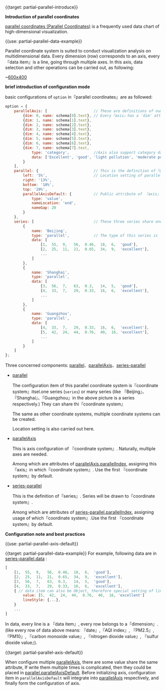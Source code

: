 {{target: partial-parallel-introduce}}

**Introduction of parallel coordinates**

[parallel coordinates (Parallel Coordinates)](https://en.wikipedia.org/wiki/Parallel_coordinates) is a frequently used data chart of  high-dimensional visualization.

{{use: partial-parallel-data-example}}

Parallel coordinate system is suited to conduct visualization analysis on multidimensional data. Every dimension (row) corresponds to an axis, every『data item』is a line, going through multiple axes. In this axis, data selection and other operations can be carried out, as following:

~[600x400](${galleryViewPath}doc-example/parallel-all&edit=1&reset=1)



**brief introduction of configuration mode**

basic configurations of `option` in『parallel coordinates』are as followed: 

```javascript
option = {
    parallelAxis: [                     // These are definitions of numerous 『axis』
        {dim: 0, name: schema[0].text}, // Every『axis』has a 'dim' attribute, representing dimension number of axis.
        {dim: 1, name: schema[1].text},
        {dim: 2, name: schema[2].text},
        {dim: 3, name: schema[3].text},
        {dim: 4, name: schema[4].text},
        {dim: 5, name: schema[5].text},
        {dim: 6, name: schema[6].text},
        {dim: 7, name: schema[7].text,
            type: 'category',           //Axis also support category data 
            data: ['Excellent', 'good', 'light pollution', 'moderate pollution', 'heavy pollution', 'severe pollution']
        }
    ],
    parallel: {                         // This is the definition of『coordinate system』
        left: '5%',                     // Location setting of parallel coordinate system
        right: '13%',
        bottom: '10%',
        top: '20%',
        parallelAxisDefault: {          // Public attribute of 『axis』can be set here to aviod repeated writing.
            type: 'value',
            nameLocation: 'end',
            nameGap: 20
        }
    },
    series: [                           // These three series share one parallel coordinate system
        {
            name: 'Beijing',
            type: 'parallel',           // The type of this series is 'parallel'
            data: [
                [1,  55,  9,   56,  0.46,  18,  6,  'good'],
                [2,  25,  11,  21,  0.65,  34,  9,  'excellent'],
                ...
            ]
        },
        {
            name: 'Shanghai',
            type: 'parallel',
            data: [
                [3,  56,  7,   63,  0.3,   14,  5,  'good'],
                [4,  33,  7,   29,  0.33,  16,  6,  'excellent'],
                ...
            ]
        },
        {
            name: 'Guangzhou',
            type: 'parallel',
            data: [
                [4,  33,  7,   29,  0.33,  16,  6,  'excellent'],
                [5,  42,  24,  44,  0.76,  40,  16, 'excellent'],
                ...
            ]
        }
    ]
};
```

Three concerned components: [parallel](~parallel)、[parallelAxis](~parallelAxis)、[series-parallel](~series-parallel)

+ [parallel](~parallel)

    The configuration item of this parallel coordinate system is『coordinate system』itsel.one series (`series`) or many series (like 『Beijing』、『Shanghai』、『Guangzhou』in the above picture is a series respectively.) They can share thi『coordinate system』

    The same as other coordinate systems, multiple coordinate systems can be created.

    Location setting is also carried out here.

+ [parallelAxis](~parallelAxis)

    This is axis configuration of 『coordinate system』. Naturally, multiple axes are needed.

    Among which are attributes of  [parallelAxis.parallelIndex](~parallelAxis.parallelIndex), assigning this『axis』in which『coordinate system』. Use the first 『coordinate system』by default.

+ [series-parallel](~series-parallel)

    This is the definition of『series』. Series will be drawn to『coordinate system』.

    Among which are attributes of [series-parallel.parallelIndex](~series-parallel.parallelIndex), assigning usage of which『coordinate system』.Use the first 『coordinate system』by default.

**Configuration note and best practices**

{{use: partial-parallel-axis-default}}





{{target: partial-parallel-data-example}}
For example, following data are in [series-parallel.data](~series-parallel.data) : 

```javascript
[
    [1,  55,  9,   56,  0.46,  18,  6,  'good'],
    [2,  25,  11,  21,  0.65,  34,  9,  'excellent'],
    [3,  56,  7,   63,  0.3,   14,  5,  'good'],
    [4,  33,  7,   29,  0.33,  16,  6,  'excellent'],
    { // data item can also be Object, therefore special setting of lines can be included.
        value: [5,  42,  24,  44,  0.76,  40,  16, 'excellent']
        lineStyle: {...},
    }
    ...
]
```
In data, every line is a 『data item』, every row belongs to a『dimension』. (like every row of data above means: 『date』,『AQI index』, 『PM2.5』, 『PM10』, 『carbon monoxide value』, 『nitrogen dioxide value』, 『sulfur dioxide value』). 




{{target: partial-parallel-axis-default}}

When configure multiple [parallelAxis](~parallelAxis), there are some value share the same attribute, If write them multiple times is complicated, then they could be placed in [parallel.parallelAxisDefault](~parallel.parallelAxisDefault). Before initializing axis, configuration item in `parallelAxisDefault` will integrate into [parallelAxis](~parallelAxis) respectively, and finally form the configuration of axis.


